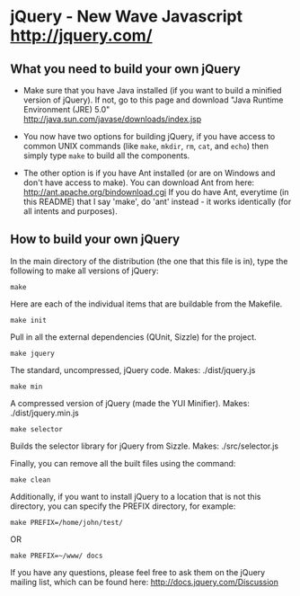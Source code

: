 jQuery - New Wave Javascript
http://jquery.com/
================================

What you need to build your own jQuery
---------------------------------------
* Make sure that you have Java installed (if you want to build a minified version of jQuery).
If not, go to this page and download "Java Runtime Environment (JRE) 5.0"  
http://java.sun.com/javase/downloads/index.jsp

* You now have two options for building jQuery, if you have access to common UNIX commands (like `make`, `mkdir`, `rm`, `cat`, and `echo`) then simply type `make` to build all the components.

* The other option is if you have Ant installed (or are on Windows and don't have access to make). You can download Ant from here: http://ant.apache.org/bindownload.cgi
If you do have Ant, everytime (in this README) that I say 'make', do 'ant' instead - it works identically (for all intents and purposes).

How to build your own jQuery
-----------------------------

In the main directory of the distribution (the one that this file is in), type
the following to make all versions of jQuery:

`make`

Here are each of the individual items that are buildable from the Makefile.

`make init`

Pull in all the external dependencies (QUnit, Sizzle) for the project.

`make jquery`

The standard, uncompressed, jQuery code.
Makes: ./dist/jquery.js

`make min`

A compressed version of jQuery (made the YUI Minifier).
Makes: ./dist/jquery.min.js

`make selector`

Builds the selector library for jQuery from Sizzle.
Makes: ./src/selector.js

Finally, you can remove all the built files using the command:
  
`make clean`

Additionally, if you want to install jQuery to a location that is not this
directory, you can specify the PREFIX directory, for example:
  
`make PREFIX=/home/john/test/`

OR

`make PREFIX=~/www/ docs`

If you have any questions, please feel free to ask them on the jQuery
mailing list, which can be found here:
  http://docs.jquery.com/Discussion

